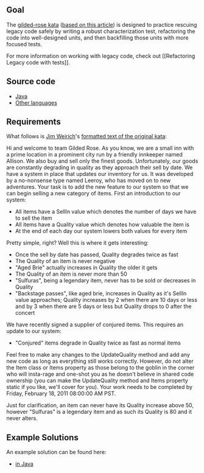 ## Goal

The [gilded-rose kata](https://github.com/emilybache/GildedRose-Refactoring-Kata) ([based on this article](http://iamnotmyself.com/2011/02/13/refactor-this-the-gilded-rose-kata/)) is designed to practice rescuing legacy code safely by writing a robust characterization test, refactoring the code into well-designed units, and then backfilling those units with more focused tests.

For more information on working with legacy code, check out [[Refactoring Legacy code with tests]].

## Source code

* [Java](https://github.com/testdouble/java-testing-example/tree/master/gilded-rose)
* [Other languages](https://github.com/emilybache/GildedRose-Refactoring-Kata)

## Requirements

What follows is [Jim Weirich](https://en.wikipedia.org/wiki/Jim_Weirich)'s [formatted text of the original kata](https://github.com/jimweirich/gilded_rose_kata#original-description-of-the-gilded-rose):

Hi and welcome to team Gilded Rose. As you know, we are a small inn
with a prime location in a prominent city run by a friendly innkeeper
named Allison. We also buy and sell only the finest
goods. Unfortunately, our goods are constantly degrading in quality as
they approach their sell by date. We have a system in place that
updates our inventory for us. It was developed by a no-nonsense type
named Leeroy, who has moved on to new adventures. Your task is to add
the new feature to our system so that we can begin selling a new
category of items. First an introduction to our system:

- All items have a SellIn value which denotes the number of days we
  have to sell the item
- All items have a Quality value which denotes how valuable the item
  is
- At the end of each day our system lowers both values for every item

Pretty simple, right? Well this is where it gets interesting:

  - Once the sell by date has passed, Quality degrades twice as fast
  - The Quality of an item is never negative
  - "Aged Brie" actually increases in Quality the older it gets
  - The Quality of an item is never more than 50
  - "Sulfuras", being a legendary item, never has to be sold or
    decreases in Quality
  - "Backstage passes", like aged brie, increases in Quality as it's
    SellIn value approaches; Quality increases by 2 when there are 10
    days or less and by 3 when there are 5 days or less but Quality
    drops to 0 after the concert

We have recently signed a supplier of conjured items. This requires an update to our system:

- "Conjured" items degrade in Quality twice as fast as normal items

Feel free to make any changes to the UpdateQuality method and add any
new code as long as everything still works correctly. However, do not
alter the Item class or Items property as those belong to the goblin
in the corner who will insta-rage and one-shot you as he doesn't
believe in shared code ownership (you can make the UpdateQuality
method and Items property static if you like, we'll cover for
you). Your work needs to be completed by Friday, February 18, 2011
08:00:00 AM PST.

Just for clarification, an item can never have its Quality increase
above 50, however "Sulfuras" is a legendary item and as such its
Quality is 80 and it never alters.

## Example Solutions

An example solution can be found here:

* [in Java](https://github.com/testdouble/java-testing-example/tree/2015-08-17-group/src/main/java/com/gildedrose)
